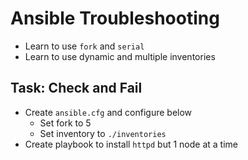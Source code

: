 # Ansible Troubleshooting

- Learn to use `fork` and `serial`
- Learn to use dynamic and multiple inventories

## Task: Check and Fail

- Create `ansible.cfg` and configure below
  - Set fork to 5
  - Set inventory to `./inventories`
- Create playbook to install `httpd` but 1 node at a time
